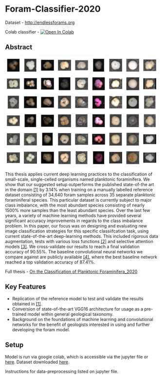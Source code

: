 # Foram-Classifier-2020

Dataset - http://endlessforams.org

Colab classifier - [![Open In Colab](https://colab.research.google.com/assets/colab-badge.svg)](https://colab.research.google.com/github/jakeramaer/Foram-Classifier-2020/blob/main/Classifier.ipynb)

## Abstract

<img src="https://github.com/jakeramaer/Foram-Classifier-2020/blob/main/9F0E3A56-A450-4AF4-8D4A-612E69FD6FFC.jpeg" width="600">


This thesis applies current deep learning practices to the classification of small-scale, single-celled organisms named planktonic foraminifera. We show that our suggested setup outperforms
the published state-of-the art in the domain <a href="https://agupubs.onlinelibrary.wiley.com/doi/full/10.1029/2019PA003612">[1]</a> by 3.14% when training on a manually labelled
reference dataset consisting of 34,640 foram samples across 35 separate planktonic foraminiferal
species. This particular dataset is currently subject to major class imbalance, with the most
abundant species consisting of nearly 1500% more samples than the least abundant species.
Over the last few years, a variety of machine learning methods have provided several significant accuracy improvements in regards to the class imbalance problem. In this paper, our
focus was on designing and evaluating new image classification strategies for this specific classiifcation task, using current state-of-the-art deep-learning methods. This included rigorous data
augmentation, tests with various loss functions <a href="https://arxiv.org/abs/1708.02002">[2]</a> and selective attention models <a href="https://arxiv.org/abs/1807.06521">[3]</a>. We cross-validate our results to reach a final validation accuracy of 90.55%. The baseline convolutional
neural networks we compare against are publicly available <a href="https://github.com/ahsiang/foram-classifier">[4]</a>, where the
best baseline network reached a top validation accuracy of 87.41%.

Full thesis - <a href="https://github.com/jakeramaer/Foram-Classifier-2020/blob/main/On_the_Classification_of_Planktonic_Foraminifera_2020-signed.pdf">On the Classification of Planktonic Foraminifera_2020</a>

## Key Features
* Replication of the reference model to test and validate the results obtained in <a href="https://agupubs.onlinelibrary.wiley.com/doi/full/10.1029/2019PA003612">[1]</a>.
* Conversion of state-of-the-art VGG16 architecture for usage as a pre-trained model within general geological taxonomy.
* Background on the foundations of machine learning and convolutional networks for the benefit of geologists interested in using and further developing the foram model.


## Setup
Model is run via google colab, which is accessible via the jupyter file or <a href="https://colab.research.google.com/drive/1gRKUHKsyG-pa5VKAaV2bSaYBI2cm0NSH?usp=sharing">here</a>. Dataset downloaded <a href="http://endlessforams.org">here</a>. 

Instructions for data-preprocessing listed on jupyter file.

